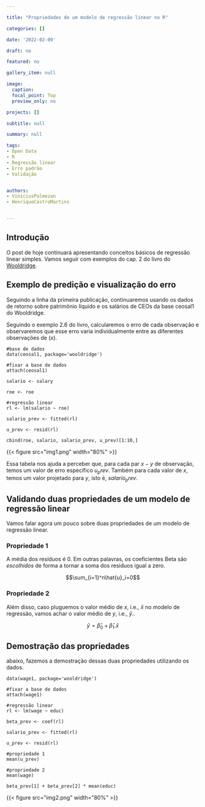 ```yaml
---

title: "Propriedades de um modelo de regressão linear no R"

categories: []

date: '2022-02-09' 

draft: no

featured: no

gallery_item: null

image:
  caption: 
  focal_point: Top
  preview_only: no

projects: []

subtitle: null

summary: null

tags: 
- Open Data
- R
- Regressão linear
- Erro padrão
- Validação


authors:
- ViniciusPalmezan
- HenriqueCastroMartins


---
```


## Introdução

O post de hoje continuará apresentando conceitos básicos de regressão linear simples. Vamos seguir com exemplos do cap. 2 do livro do  [Wooldridge](https://www.amazon.com.br/Introductory-Econometrics-Approach-Jeffrey-Wooldridge/dp/1337558869/ref=asc_df_1337558869/?tag=googleshopp00-20&linkCode=df0&hvadid=379712558847&hvpos=&hvnetw=g&hvrand=11053193378485117055&hvpone=&hvptwo=&hvqmt=&hvdev=c&hvdvcmdl=&hvlocint=&hvlocphy=1001655&hvtargid=pla-551566270772&psc=1). 



## Exemplo de predição e visualização do erro


Seguindo a linha da primeira publicação, continuaremos usando os dados de retorno sobre patrimônio líquido e os salários de CEOs da base ceosal1 do Wooldridge.

Seguindo o exemplo 2.6 do livro, calcularemos o erro de cada observação e observaremos que esse erro varia individualmente entre as diferentes observações de ($x$).


    #base de dados
    data(ceosal1, package='wooldridge')
    
    #fixar a base de dados
    attach(ceosal1)
    
    salario <- salary
    
    roe <- roe
    
    #regressão linear
    rl <- lm(salario ~ roe)
    
    salario_prev <- fitted(rl)
    
    u_prev <- resid(rl)
    
    cbind(roe, salario, salario_prev, u_prev)[1:10,]

{{< figure src="img1.png" width="80%" >}}


Essa tabela nos ajuda a perceber que, para cada par $x-y$ de observação, temos um valor de erro específico $u_prev$. Também para cada valor de $x$, temos um valor projetado para $y$, isto é, $salario_prev$. 








## Validando duas propriedades de um modelo de regressão linear

Vamos falar agora um pouco sobre duas propriedades de um modelo de regressão linear.



### Propriedade 1

A média dos resíduos é $0$. Em outras palavras, os coeficientes Beta são *escolhidos* de forma a tornar a soma dos residuos igual a zero.

$$\sum_{i=1}^n\hat{u}_i=0$$





### Propriedade 2

Além disso, caso pluguemos o valor médio de $x$, i.e., $\bar{x}$ no modelo de regressão, vamos achar o valor médio de $y$, i.e., $\bar{y}$..



$$\bar{y} = \hat\beta_0+\hat\beta_1.\bar{x}$$





## Demostração das propriedades


abaixo, fazemos a demostração dessas duas propriedades utilizando os dados.

    data(wage1, package='wooldridge')
  
    #fixar a base de dados
    attach(wage1)
  
    #regressão linear
    rl <- lm(wage ~ educ)
  
    beta_prev <- coef(rl)
  
    salario_prev <- fitted(rl)
  
    u_prev <- resid(rl)
    
    #propriedade 1
    mean(u_prev)
    
    #propriedade 2
    mean(wage)
    
    beta_prev[1] + beta_prev[2] * mean(educ)


{{< figure src="img2.png" width="80%" >}}





